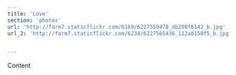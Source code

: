 ```yaml
---
title: 'Love'
section: 'photos'
url: 'http://farm7.staticflickr.com/6169/6227559478_db200f6142_b.jpg'
url_2: 'http://farm7.staticflickr.com/6234/6227565436_112a8150f5_b.jpg'


---
```


Content
